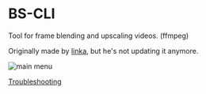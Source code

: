 # BS-CLI
Tool for frame blending and upscaling videos. (ffmpeg)

Originally made by [linka](https://www.youtube.com/c/linka2137/videos), but he's not updating it anymore.

![main menu](https://i.imgur.com/q1sLgtw.png)

[Troubleshooting](https://github.com/Zaphyr5828/BS-CLI/wiki/Troubleshooting)
